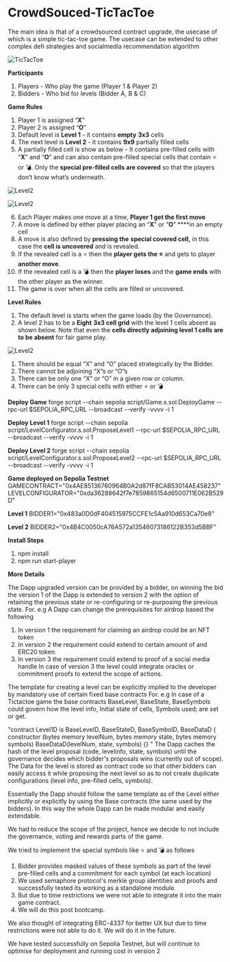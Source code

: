 # CrowdSouced-TicTacToe
The main idea is that of a crowdsourced contract upgrade, the usecase of which is a simple tic-tac-toe game. The usecase can be extended to other complex defi strategies and socialmedia recommendation algorithm

![TicTacToe](./TicTacToe.jpg?raw=true "TicTacToe")

**Participants**

1. Players - Who play the game (Player 1 & Player 2)
2. Bidders - Who bid for levels (Bidder A, B & C)

**Game Rules**

1. Player 1 is assigned “**X**”
2. Player 2 is assigned “**O**”
3. Default level is **Level 1**  - it contains **empty** **3x3** cells
4. The next level is **Level 2** - it contains **9x9** partially filled cells
5. A partially filled cell is show as below - It contains pre-filled cells
   with “**X**” and “**O**” and can also contain pre-filled special cells that contain 
   ⭐ or 💣. Only the **special pre-filled cells are covered** so that the players don’t know what’s underneath.

![Level2](./Level2-0.jpg?raw=true "Level2")
   
![Level2](./Level2-1.jpg?raw=true "Level2")

6. Each Player makes one move at a time, **Player 1 get the first move**
7. A move is defined by either player placing an “**X**” or “**O**” ****in an empty cell
8. A move is also defined by **pressing the** **special covered cell,**
   in this case the **cell is uncovered** and is revealed.
4. If the revealed cell is a ⭐ then the **player gets the ⭐** and
   gets to player **another move**.
5. If the revealed cell is a 💣 then the **player loses** and the **game ends**
   with the other player as the winner.
6. The game is over when all the cells are filled or uncovered.

**Level Rules**

1. The default level is starts when the game loads (by the Governance).
2. A level 2 has to be a **Eight** **3x3 cell grid** with the level 1 cells absent
   as shown below. Note that even the **cells directly adjoining level 1 cells**
   **are to be absent** for fair game play.  
    

[]()

![Level2](./Level2-2.jpg?raw=true "Level2")

1. There should be equal “X” and “O” placed strategically by the Bidder.
2. There cannot be adjoining “X”s or “O”s
3. There can be only one “X” or “O” in a given row or column.
4. There can be only 3 special cells with either ⭐ or 💣

**Deploy Game**
forge script --chain sepolia script/Game.s.sol:DeployGame --rpc-url $SEPOLIA_RPC_URL --broadcast --verify -vvvv -i 1

**Deploy Level 1**
forge script --chain sepolia script/LevelConfigurator.s.sol:ProposeLevel1 --rpc-url $SEPOLIA_RPC_URL --broadcast --verify -vvvv -i 1

**Deploy Level 2**
forge script --chain sepolia script/LevelConfigurator.s.sol:ProposeLevel2 --rpc-url $SEPOLIA_RPC_URL --broadcast --verify -vvvv -i 1

**Game deployed on Sepolia Testnet**
GAMECONTRACT="0x4AE85136760964B0A2d87fF8CAB53014AE458237"
LEVELCONFIGURATOR="0xda36288642f7e7859865154d6500711E062B529D"

**Level 1**
BIDDER1="0x483a0D0dF404515975CCFE1c5Aa910d653Ca70e8"

**Level 2**
BIDDER2="0x4B4C0050cA76A572a13546073186122B353d5BBF"

**Install Steps**
1. npm install
2. npm run start-player

**More Details**

The Dapp upgraded version can be provided by a bidder, on winning the bid the version 1 of the Dapp is extended to version 2 with the option of retaining the previous state or re-configuring or re-purposing the previous state. 
For. e.g A Dapp can change the prerequisites for airdrop based the following
1. In version 1 the requirement for claiming an airdrop could be an NFT token
2. In version 2 the requirement could extend to certain amount of and ERC20 token.
3. In version 3 the requirement could extend to proof of a social media handle
In case of version 3 the level could integrate oracles or commitment proofs to extend the scope of actions. 

The template for creating a level can be explicitly implied to the developer by mandatory use of certain fixed base contracts For. e.g In case of a Tictactoe game the base contracts BaseLevel, BaseState, BaseSymbols could govern how the level info, Initial state of cells, Symbols used; are set or get. 

"contract Level1D is BaseLevelD, BaseStateD, BaseSymbolD, BaseDataD {
    constructor (bytes memory levelNum, bytes memory state, 
                                 bytes memory symbols)
        BaseDataD(levelNum, state, symbols) {}
"
The Dapp caches the hash of the level proposal (code, levelinfo, state, symbols) until the governance decides which bidder's proposals wins (currently out of scope).  
The Data for the level is stored as contract code so that other bidders can easily access it while proposing the next level so as to not create duplicate configurations (level info, pre-filled cells, symbols).

Essentially the Dapp should follow the same template as of the Level either implicitly or explicitly by using the Base contracts (the same used by the bidders). In this way the whole Dapp can be made modular and easily extendable.   

We had to reduce the scope of the project, hence we decide to not include the governance, voting and rewards parts of the game. 

We tried to implement the special symbols like ⭐ and 💣 as follows
1. Bidder provides masked values of these symbols as part of the level 
   pre-filled cells and a commitment for each symbol (at each location) 
2. We used semaphore protocol's merkle group identities and proofs and
   successfully tested its working as a standalone module.
3. But due to time restrictions we were not able to integrate it into 
   the main game contract.
4. We will do this post bootcamp. 

We also thought of integrating ERC-4337 for better UX but due to time restrictions were not able to do it. We will do it in the future. 

We have tested successfully on Sepolia Testnet, but will continue to optimise for deployment and running cost in version 2  